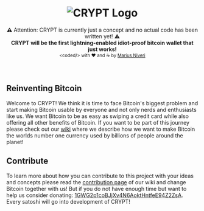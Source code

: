 <h1 align="center">
  <img title="CRYPT logo" alt="CRYPT Logo" src="https://raw.githubusercontent.com/m4r1vs/crypt-pwa/master/crypt-logo-text-small.png">
</h1>
<div align="center">
	⚠ Attention: CRYPT is currently just a concept and no actual code has been written yet! ⚠<br />
  <strong>CRYPT will be the first lightning-enabled idiot-proof bitcoin wallet that just works!</strong>
</div>
<div align="center">
  <sub>&lt;coded/&gt; with ❤︎ and ☕ by <a href="https://github.com/m4r1vs">Marius Niveri</a><br />
</div>
<br />
<br />

## Reinventing Bitcoin
Welcome to CRYPT! We think it is time to face Bitcoin's biggest problem and start making Bitcoin usable by everyone and not only nerds and enthusiasts like us. We want Bitcoin to be as easy as swiping a credit card while also offering all other benefits of Bitcoin. If you want to be part of this journey please check out our [wiki](https://github.com/m4r1vs/CRYPT/wiki) where we describe how we want to make Bitcoin the worlds number one currency used by billions of people around the planet!
## Contribute
To learn more about how you can contribute to this project with your ideas and concepts please read the [contribution page](https://github.com/m4r1vs/CRYPT/wiki/contribute) of our wiki and change Bitcoin together with us! But if you do not have enough time but want to help us consider donating: [1GWG2p1coBJjXv4N6AoktHntfeE94Z2ZsA](https://maniyt.de/images/bitcoin_qr.png). Every satoshi will go into development of CRYPT!
